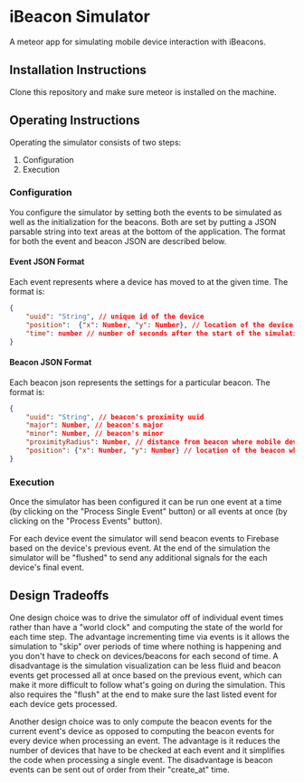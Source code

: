 # iBeacon Simulator
A meteor app for simulating mobile device interaction with iBeacons.

## Installation Instructions
Clone this repository and make sure meteor is installed on the machine.

## Operating Instructions
Operating the simulator consists of two steps:
1) Configuration
2) Execution

### Configuration
You configure the simulator by setting both the events to be simulated as well as the initialization for the beacons.  Both are set by putting a JSON parsable string into text areas at the bottom of the application.  The format for both the event and beacon JSON are described below.

#### Event JSON Format
Each event represents where a device has moved to at the given time.  The format is:

```JSON
{
	"uuid": "String", // unique id of the device
	"position":  {"x": Number, "y": Number}, // location of the device where x and y have a range [0, 99]
	"time": number // number of seconds after the start of the simulation, represents the instant when the device first appears at the given location
}
```

#### Beacon JSON Format
Each beacon json represents the settings for a particular beacon. The format is:

```JSON
{
	"uuid": "String", // beacon's proximity uuid
	"major": Number, // beacon's major
	"minor": Number, // beacon's minor
	"proximityRadius": Number, // distance from beacon where mobile devices start to send signals
	"position": {"x": Number, "y": Number} // location of the beacon where x and y have a range [0, 99]
}
```

### Execution
Once the simulator has been configured it can be run one event at a time (by clicking on the "Process Single Event" button) or all events at once (by clicking on the "Process Events" button).

For each device event the simulator will send beacon events to Firebase based on the device's previous event.  At the end of the simulation the simulator will be "flushed" to send any additional signals for the each device's final event.

## Design Tradeoffs
One design choice was to drive the simulator off of individual event times rather than have a "world clock" and computing the state of the world for each time step.  The advantage incrementing time via events is it allows the simulation to "skip" over periods of time where nothing is happening and you don't have to check on devices/beacons for each second of time.  A disadvantage is the simulation visualization can be less fluid and beacon events get processed all at once based on the previous event, which can make it more difficult to follow what's going on during the simulation.  This also requires the "flush" at the end to make sure the last listed event for each device gets processed.

Another design choice was to only compute the beacon events for the current event's device as opposed to computing the beacon events for every device when processing an event.  The advantage is it reduces the number of devices that have to be checked at each event and it simplifies the code when processing a single event.  The disadvantage is beacon events can be sent out of order from their "create_at" time.

